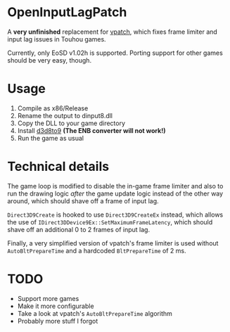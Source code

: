 # OpenInputLagPatch

A **very unfinished** replacement for [vpatch](https://ux.getuploader.com/swmplv75e/), which fixes frame limiter and input lag issues in Touhou games.

Currently, only EoSD v1.02h is supported. Porting support for other games should be very easy, though.

# Usage
1. Compile as x86/Release
2. Rename the output to dinput8.dll
3. Copy the DLL to your game directory
4. Install [d3d8to9](https://github.com/crosire/d3d8to9) **(The ENB converter will not work!)**
4. Run the game as usual

# Technical details
The game loop is modified to disable the in-game frame limiter and also to run the drawing logic *after* the game update logic instead of the other way around, which should shave off a frame of input lag.

`Direct3D9Create` is hooked to use `Direct3D9CreateEx` instead, which allows the use of `IDirect3DDevice9Ex::SetMaximumFrameLatency`, which should shave off an additional 0 to 2 frames of input lag.

Finally, a very simplified version of vpatch's frame limiter is used without `AutoBltPrepareTime` and a hardcoded `BltPrepareTime` of 2 ms.

# TODO
- Support more games
- Make it more configurable
- Take a look at vpatch's `AutoBltPrepareTime` algorithm
- Probably more stuff I forgot